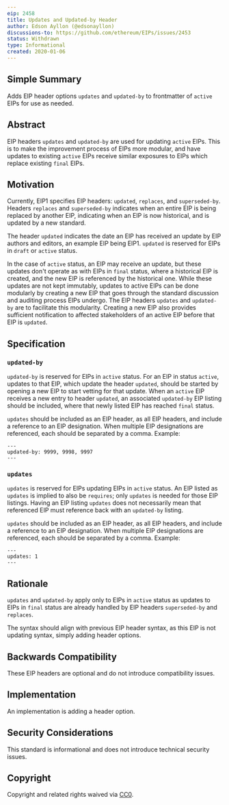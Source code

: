 ```yaml
---
eip: 2458
title: Updates and Updated-by Header
author: Edson Ayllon (@edsonayllon)
discussions-to: https://github.com/ethereum/EIPs/issues/2453
status: Withdrawn
type: Informational
created: 2020-01-06
---
```


## Simple Summary

Adds EIP header options `updates` and `updated-by` to frontmatter of `active` EIPs for use as needed.

## Abstract

EIP headers `updates` and `updated-by` are used for updating `active` EIPs. This is to make the improvement process of EIPs more modular, and have updates to existing `active` EIPs receive similar exposures to EIPs which replace existing `final` EIPs. 

## Motivation

Currently, EIP1 specifies EIP headers: `updated`, `replaces`, and `superseded-by`. Headers `replaces` and `superseded-by` indicates when an entire EIP is being replaced by another EIP, indicating when an EIP is now historical, and is updated by a new standard. 

The header `updated` indicates the date an EIP has received an update by EIP authors and editors, an example EIP being EIP1. `updated` is reserved for EIPs in `draft` or `active` status. 

In the case of `active` status, an EIP may receive an update, but these updates don't operate as with EIPs in `final` status, where a historical EIP is created, and the new EIP is referenced by the historical one. While these updates are not kept immutably, updates to active EIPs can be done modularly by creating a new EIP that goes through the standard discussion and auditing process EIPs undergo. The EIP headers `updates` and `updated-by` are to facilitate this modularity. Creating a new EIP also provides sufficient notification to affected stakeholders of an active EIP before that EIP is `updated`. 

## Specification

### `updated-by` 

`updated-by` is reserved for EIPs in `active` status. For an EIP in status `active`, updates to that EIP, which update the header `updated`, should be started by opening a new EIP to start vetting for that update. When an `active` EIP receives a new entry to header `updated`, an associated `updated-by` EIP listing should be included, where that newly listed EIP has reached `final` status.

`updates` should be included as an EIP header, as all EIP headers, and include a reference to an EIP designation. When multiple EIP designations are referenced, each should be separated by a comma. Example:

```
---
updated-by: 9999, 9998, 9997
---
```

### `updates` 

`updates` is reserved for EIPs updating EIPs in `active` status. An EIP listed as `updates` is implied to also be `requires`; only `updates` is needed for those EIP listings. Having an EIP listing `updates` does not necessarily mean that referenced EIP must reference back with an `updated-by` listing.

`updates` should be included as an EIP header, as all EIP headers, and include a reference to an EIP designation. When multiple EIP designations are referenced, each should be separated by a comma. Example:

```
---
updates: 1
---
```

## Rationale

`updates` and `updated-by` apply only to EIPs in `active` status as updates to EIPs in `final` status are already handled by EIP headers `superseded-by` and `replaces`.

The syntax should align with previous EIP header syntax, as this EIP is not updating syntax, simply adding header options.

## Backwards Compatibility

These EIP headers are optional and do not introduce compatibility issues.


## Implementation

An implementation is adding a header option. 

## Security Considerations

This standard is informational and does not introduce technical security issues.

## Copyright
Copyright and related rights waived via [CC0](../LICENCE).


